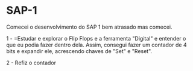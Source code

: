 # SAP-1

Comecei o desenvolvimento do SAP 1 bem atrasado mas comecei.

1 - =Estudar e explorar o Flip Flops e a ferramenta "Digital" e entender o que eu podia fazer dentro dela.
Assim, consegui fazer um contador de 4 bits e expandir ele, acrescendo chaves de "Set" e "Reset".

2 - Refiz o contador


